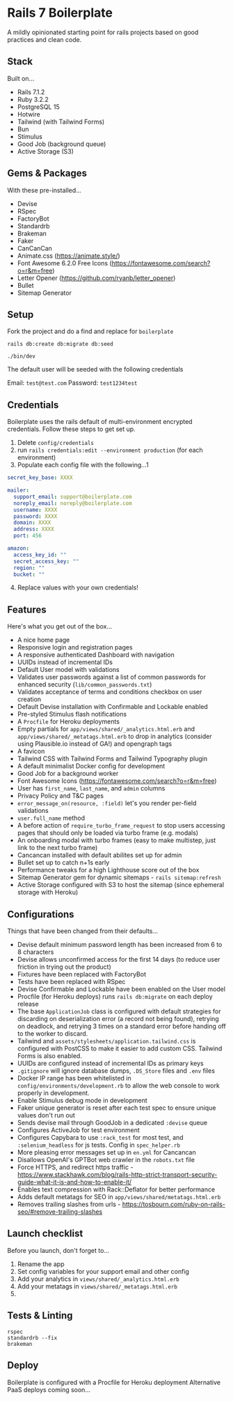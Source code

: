 # Rails 7 Boilerplate

A mildly opinionated starting point for rails projects based on good practices and clean code.

## Stack

Built on...

- Rails 7.1.2
- Ruby 3.2.2
- PostgreSQL 15
- Hotwire
- Tailwind (with Tailwind Forms)
- Bun
- Stimulus
- Good Job (background queue)
- Active Storage (S3)

## Gems & Packages

With these pre-installed...

- Devise
- RSpec
- FactoryBot
- Standardrb
- Brakeman
- Faker
- CanCanCan
- Animate.css (https://animate.style/)
- Font Awesome 6.2.0 Free Icons (https://fontawesome.com/search?o=r&m=free)
- Letter Opener (https://github.com/ryanb/letter_opener)
- Bullet
- Sitemap Generator

## Setup

Fork the project and do a find and replace for `boilerplate`

```
rails db:create db:migrate db:seed

./bin/dev
```

The default user will be seeded with the following credentials

Email: `test@test.com`
Password: `test1234test`

## Credentials

Boilerplate uses the rails default of multi-environment encrypted credentials. Follow these steps to get set up.

1. Delete `config/credentials`
2. run `rails credentials:edit --environment production` (for each environment)
3. Populate each config file with the following...1

```yaml
secret_key_base: XXXX

mailer:
  support_email: support@boilerplate.com
  noreply_email: noreply@boilerplate.com
  username: XXXX
  password: XXXX
  domain: XXXX
  address: XXXX
  port: 456

amazon:
  access_key_id: ""
  secret_access_key: ""
  region: ""
  bucket: ""
```

4. Replace values with your own credentials!

## Features

Here's what you get out of the box...

- A nice home page
- Responsive login and registration pages
- A responsive authenticated Dashboard with navigation
- UUIDs instead of incremental IDs
- Default User model with validations
- Validates user passwords against a list of common passwords for enhanced security (`lib/common_passwords.txt`)
- Validates acceptance of terms and conditions checkbox on user creation
- Default Devise installation with Confirmable and Lockable enabled
- Pre-styled Stimulus flash notifications
- A `Procfile` for Heroku deployments
- Empty partials for `app/views/shared/_analytics.html.erb` and `app/views/shared/_metatags.html.erb` to drop in analytics (consider using Plausible.io instead of GA!) and opengraph tags
- A favicon
- Tailwind CSS with Tailwind Forms and Tailwind Typography plugin
- A default minimalist Docker config for development
- Good Job for a background worker
- Font Awesome Icons (https://fontawesome.com/search?o=r&m=free)
- User has `first_name`, `last_name`, and `admin` columns
- Privacy Policy and T&C pages
- `error_message_on(resource, :field)` let's you render per-field validations
- `user.full_name` method
- A before action of `require_turbo_frame_request` to stop users accessing pages that should only be loaded via turbo frame (e.g. modals)
- An onboarding modal with turbo frames (easy to make multistep, just link to the next turbo frame)
- Cancancan installed with default abilites set up for admin
- Bullet set up to catch n+1s early
- Performance tweaks for a high Lighthouse score out of the box
- Sitemap Generator gem for dynamic sitemaps - `rails sitemap:refresh`
- Active Storage configured with S3 to host the sitemap (since ephemeral storage with Heroku)

## Configurations

Things that have been changed from their defaults...

- Devise default minimum password length has been increased from 6 to 8 characters
- Devise allows unconfirmed access for the first 14 days (to reduce user friction in trying out the product)
- Fixtures have been replaced with FactoryBot
- Tests have been replaced with RSpec
- Devise Confirmable and Lockable have been enabled on the User model
- Procfile (for Heroku deploys) runs `rails db:migrate` on each deploy release
- The base `ApplicationJob` class is configured with default strategies for discarding on deserialization error (a record not being found), retrying on deadlock, and retrying 3 times on a standard error before handing off to the worker to discard.
- Tailwind and `assets/stylesheets/application.tailwind.css` is configured with PostCSS to make it easier to add custom CSS. Tailwind Forms is also enabled.
- UUIDs are configured instead of incremental IDs as primary keys
- `.gitignore` will ignore database dumps, `.DS_Store` files and `.env` files
- Docker IP range has been whitelisted in `config/environments/development.rb` to allow the web console to work properly in development.
- Enable Stimulus debug mode in development
- Faker unique generator is reset after each test spec to ensure unique values don't run out
- Sends devise mail through GoodJob in a dedicated `:devise` queue
- Configures ActiveJob for test environment
- Configures Capybara to use `:rack_test` for most test, and `:selenium_headless` for js tests. Config in `spec_helper.rb`
- More pleasing error messages set up in `en.yml` for Cancancan
- Disallows OpenAI's GPTBot web crawler in the `robots.txt` file
- Force HTTPS, and redirect https traffic - https://www.stackhawk.com/blog/rails-http-strict-transport-security-guide-what-it-is-and-how-to-enable-it/
- Enables text compression with Rack::Deflator for better performance
- Adds default metatags for SEO in `app/views/shared/metatags.html.erb`
- Removes trailing slashes from urls - https://tosbourn.com/ruby-on-rails-seo/#remove-trailing-slashes


## Launch checklist

Before you launch, don't forget to...

1. Rename the app
2. Set config variables for your support email and other config
3. Add your analytics in `views/shared/_analytics.html.erb`
4. Add your metatags in `views/shared/_metatags.html.erb`
5.

## Tests & Linting

```
rspec
standardrb --fix
brakeman
```

## Deploy

Boilerplate is configured with a Procfile for Heroku deployment
Alternative PaaS deploys coming soon...
